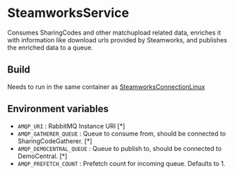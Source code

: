 # SteamworksService
Consumes SharingCodes and other matchupload related data, enriches it with information like download urls provided by Steamworks, and publishes the enriched data to a queue.

## Build
Needs to run in the same container as [SteamworksConnectionLinux](https://gitlab.com/mentorgg/csgo/steamworksconnectionlinux)

## Environment variables
- `AMQP_URI` : RabbitMQ Instance URI [\*]
- `AMQP_GATHERER_QUEUE` : Queue to consume from, should be connected to SharingCodeGatherer. [\*]
- `AMQP_DEMOCENTRAL_QUEUE` : Queue to publish to, should be connected to DemoCentral. [\*]
- `AMQP_PREFETCH_COUNT` : Prefetch count for incoming queue. Defaults to 1.

